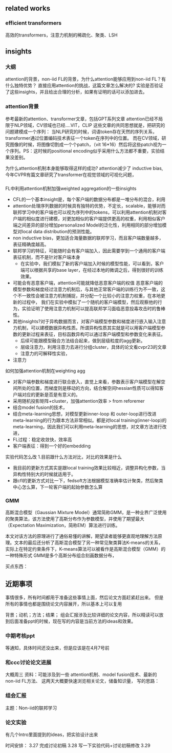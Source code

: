 ## related works
### efficient transformers
高效的transformers，注意力机制的稀疏化、聚类、LSH



## insights

### 大纲
attention的背景，non-iid FL的背景，为什么attention能够应用到non-iid FL？有什么独特优势？
直接应用attention的挑战，这篇文章怎么解决的?
实验是否验证了这些insights，并且给出合理的分析，如果有证明的话可以添加进去。

### attention背景
参考最新的attention、transformer文章，包括GPT系列文章
attention已经不局限于NLP领域，CV领域也已经....VIT，CLIP
这些文章的共同思想就是，把研究的问题建模成一个序列：
当NLP研究的时候，词语token存在天然的序列关系，transformer通过位置编码技术表征一个token在序列中的位置。
而在CV领域，研究图像的时候，将图像切割成一个个patch，（vit 16*16）然后将这些patch视为一个序列。PS：这时候的positional encoding似乎采用什么方法都不重要，实验结果没差别。

为什么attention机制本身能够取得这样的成功?
attention减少了 inductive bias, 今年CVPR有篇文章研究了transformer在视觉领域的可视化问题，


### 

FL中利用attention机制加强weighted aggregation的一些insights
- CFL的一个基本insight是，每个客户端的数据分布都是一堆分布的混合，利用
- attention处理序列数据的时候具有独特的优势，不定长，scalable，能够对而联邦学习中的客户端也可以视为序列中的tokens，可以利用attention机制对客户端的相似度进行建模，对更加相似的客户端提供更高的权重，利用相似客户端之间差异的部分增加personalized Model的泛化性，利用相同的部分增加模型对local data distribution的预测性能。
- non inductive bias，更加适合海量数据的联邦学习，而且客户端数量越多，表征精确度越高。
- 联邦学习的特征，可能随时会有客户端加入，因此需要学到一个通用的客户端表征机制，而不是针对客户端本身
  - 在实验中，我们模拟了新的客户端加入时候的模型性能，可以看到，客户端可以根据共享的base layer，在经过本地的微调之后，得到很好的训练效果。
- 可能会有恶意客户端，attention可能就降低恶意客户端的权值
    恶意客户端的模型参数和梯度经过注意力机制后，与其他正常客户端的训练行为不一致，这个不一致性会被注意力机制捕捉，并分配一个比较小的注意力权重，在本地更新的过程中，
    我们在实验中模拟了一个随机的客户端模型，然后观察他的行为，实验证明了使用注意力机制可以提高联邦学习面临恶意投毒攻击时的鲁棒性。
- 其他insights?对于异构数据而言，对客户端模型参数和梯度进行嵌入输入注意力机制，可以建模数据异构性质。所谓异构性质其实就是可以用客户端模型参数的更新过程来表征，目标函数异构可以通过客户端模型和参数变化来表征。
  - 后续可能跟模型融合方法结合起来，做到层级粒度的agg更新。
  - 层级注意力，利用注意力去进行分组cluster，具体的论文看cvpr23的文章
  - 注意力的可解释性实验，
- 注意力

如何加强attention机制在weighting agg
- 对客户端参数和梯度进行联合嵌入，直觉上来看，参数表示客户端模型在解空间所处的位置，而梯度则是移动的方向，结合解空间hessian性质可以得知客户端对应的更新是否是有意义的。
- 采用随机投影矩阵+cluster，加强attention效率 > from reforemer
- 结合model fusion的技术，
- 结合meta-learning思想，对模型更新inner-loop 和 outer-loop进行改进
    meta-learning的行为跟本方法非常相似。都是对local training(inner-loop)的meta-learning，因此我们可以利用meta-learning的思想，对文章方法进行改进，
- FL过程：稳定收敛快，效率高
- 客户端表征：得到一个好的embedding

实验代码怎么改
1.目前跟什么方法对比，对比的效果是什么
- 我目前的更新方式其实是跟local training效果比较相近，调整异构化参数，当异构性特别大的时候就适用于。
- 跟cfl的更新方式对比一下，fedsoft方法根据模型准确率估计聚类，然后聚类中心怎么算，下一轮客户端的起始参数怎么算


### GMM
高斯混合模型（Gaussian Mixture Model）通常简称GMM，是一种业界广泛使用的聚类算法，该方法使用了高斯分布作为参数模型，并使用了期望最大（Expectation Maximization，简称EM）算法进行训练。

本文对该方法的原理进行了通俗易懂的讲解，期望读者能够更直观地理解方法原理。文本的最后还分析了高斯混合模型了另一种常见聚类算法K-means的关系，实际上在特定约束条件下，K-means算法可以被看作是高斯混合模型（GMM）的一种特殊形式
GMM是多个高斯分布组合刻画数据分布，

买点东西：


## 近期事项
事情很多，所有时间都用于准备这些事情上面，然后论文方面赶紧赶出来。
但是所有的事情也都是围绕论文内容展开，所以基本上可以复用

背景；动机；方法；结果；
组会汇报涉及比较详细的论文内容，所以精读可以放到后面准备ppt的时候，现在写的内容是当前方法的ideas和效果。


### 中期考核ppt 
等通知，具体时间还没出来，但是应该是在4月7号前

### 和ccc讨论论文进展
大概周三
资料：可能涉及到一些 attention机制、model fusion技术、最新的non-iid FL方法、
这两天大概要快速浏览相关论文，储备知识量，
写的思路：

### 组会汇报 
主题：Non-iid的联邦学习
### 论文实验
有几个Intro里面提到的ideas，把实验设计出来


时间安排：
3.27 完成讨论初稿
3.28 写一下实验代码+讨论初稿修改
3.29 


